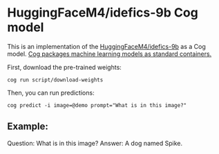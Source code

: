 # HuggingFaceM4/idefics-9b Cog model

This is an implementation of the [HuggingFaceM4/idefics-9b](https://huggingface.co/HuggingFaceM4/idefics-9b) as a Cog model. [Cog packages machine learning models as standard containers.](https://github.com/replicate/cog)

First, download the pre-trained weights:

    cog run script/download-weights

Then, you can run predictions:

    cog predict -i image=@demo prompt="What is in this image?"

## Example:

Question: What is in this image? Answer: A dog named Spike.
